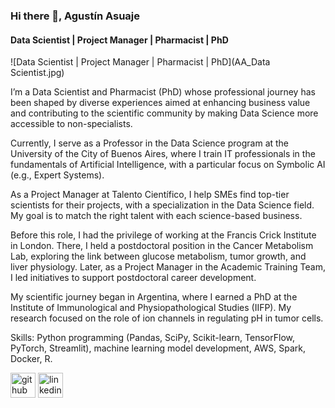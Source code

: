 ### Hi there 👋, Agustín Asuaje
#### Data Scientist | Project Manager | Pharmacist | PhD
![Data Scientist | Project Manager | Pharmacist | PhD](AA_Data Scientist.jpg)

I’m a Data Scientist and Pharmacist (PhD) whose professional journey has been shaped by diverse experiences aimed at enhancing business value and contributing to the scientific community by making Data Science more accessible to non-specialists.

Currently, I serve as a Professor in the Data Science program at the University of the City of Buenos Aires, where I train IT professionals in the fundamentals of Artificial Intelligence, with a particular focus on Symbolic AI (e.g., Expert Systems).

As a Project Manager at Talento Científico, I help SMEs find top-tier scientists for their projects, with a specialization in the Data Science field. My goal is to match the right talent with each science-based business.

Before this role, I had the privilege of working at the Francis Crick Institute in London. There, I held a postdoctoral position in the Cancer Metabolism Lab, exploring the link between glucose metabolism, tumor growth, and liver physiology. Later, as a Project Manager in the Academic Training Team, I led initiatives to support postdoctoral career development.

My scientific journey began in Argentina, where I earned a PhD at the Institute of Immunological and Physiopathological Studies (IIFP). My research focused on the role of ion channels in regulating pH in tumor cells.

Skills: Python programming (Pandas, SciPy, Scikit-learn, TensorFlow, PyTorch, Streamlit), machine learning model development, AWS, Spark, Docker, R.



[<img src='https://cdn.jsdelivr.net/npm/simple-icons@3.0.1/icons/github.svg' alt='github' height='40'>](https://github.com/el-asu)  [<img src='https://cdn.jsdelivr.net/npm/simple-icons@3.0.1/icons/linkedin.svg' alt='linkedin' height='40'>](https://www.linkedin.com/in/https://www.linkedin.com/in/agustin-asuaje//)  

